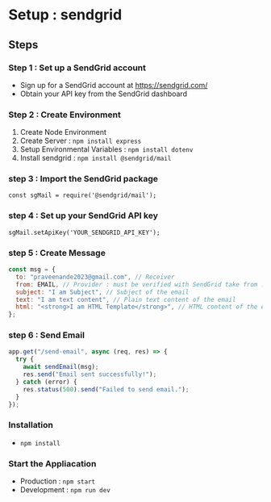 # Setup : sendgrid

## Steps

### Step 1 : Set up a SendGrid account

- Sign up for a SendGrid account at https://sendgrid.com/
- Obtain your API key from the SendGrid dashboard

### Step 2 : Create Environment

1. Create Node Environment
2. Create Server : `npm install express`
3. Setup Environmental Variables : `npm install dotenv`
4. Install sendgrid : `npm install @sendgrid/mail`

### step 3 : Import the SendGrid package

`const sgMail = require('@sendgrid/mail');`

### step 4 : Set up your SendGrid API key

`sgMail.setApiKey('YOUR_SENDGRID_API_KEY');`

### step 5 : Create Message

```js
const msg = {
  to: "praveenande2023@gmail.com", // Receiver
  from: EMAIL, // Provider : must be verified with SendGrid take from .env
  subject: "I am Subject", // Subject of the email
  text: "I am text content", // Plain text content of the email
  html: "<strong>I am HTML Template</strong>", // HTML content of the email
};
```

### step 6 : Send Email

```js
app.get("/send-email", async (req, res) => {
  try {
    await sendEmail(msg);
    res.send("Email sent successfully!");
  } catch (error) {
    res.status(500).send("Failed to send email.");
  }
});
```

### Installation

- `npm install`

### Start the Appliacation

- Production : `npm start`
- Development : `npm run dev`

